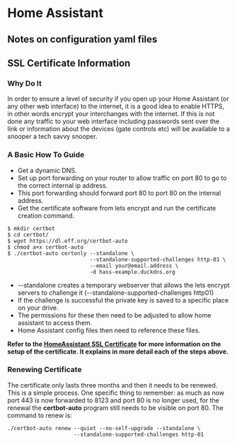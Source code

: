 # Home Assistant

## Notes on configuration yaml files

## SSL Certificate Information
### Why Do It
In order to ensure a level of security if you open up your Home Assistant (or any other web interface) to the internet, it is a good idea to enable HTTPS, in other words encrypt your interchanges with the internet.
If this is not done any traffic to your web interface including passwords sent over the link or information about the devices (gate controls etc) will be available to a snooper a tech savvy snooper.
### A Basic How To Guide
* Get a dynamic DNS.
* Set up port forwarding on your router to allow traffic on port 80 to go to the correct internal ip address.
* This port forwarding should forward port 80 to port 80 on the internal address.
* Get the certificate software from lets encrypt and run the certificate creation command.

```
$ mkdir certbot
$ cd certbot/
$ wget https://dl.eff.org/certbot-auto
$ chmod a+x certbot-auto
$ ./certbot-auto certonly --standalone \
                          --standalone-supported-challenges http-01 \
                          --email your@email.address \
                          -d hass-example.duckdns.org
```
* --standalone creates a temporary webserver that allows the lets encrypt servers to challenge it (--standalone-supported-challenges http01)
* If the challenge is successful the private key is saved to a specific place on your drive.
* The permissions for these then need to be adjusted to allow home assistant to access them.
* Home Assistant config files then need to reference these files.

**Refer to the [HomeAssistant SSL Certificate](https://home-assistant.io/blog/2015/12/13/setup-encryption-using-lets-encrypt/) for more information on the setup of the certificate. It explains in more detail each of the steps above.**

### Renewing Certificate
The certificate only lasts three months and then it needs to be renewed. This is a simple process. One specific thing to remember: as much as now port 443 is now forwarded to 8123 and port 80 is no longer used, for the renewal the **certbot-auto** program still needs to be visible on port 80.
The command to renew is:

```
./certbot-auto renew --quiet --no-self-upgrade --standalone \
                     --standalone-supported-challenges http-01
```                     
